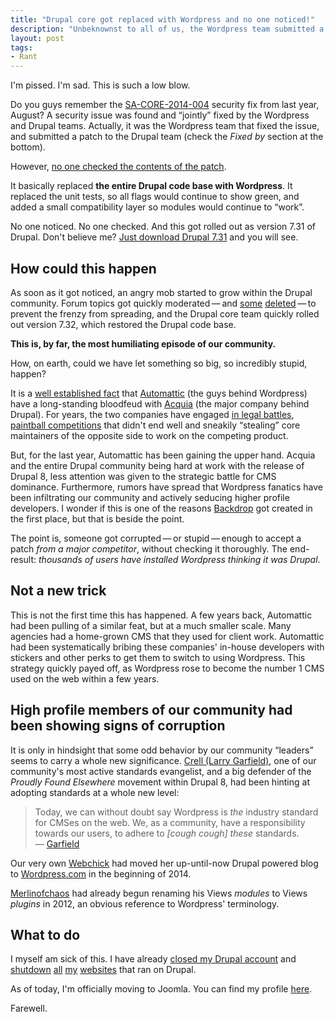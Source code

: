 ```yaml
---
title: "Drupal core got replaced with Wordpress and no one noticed!"
description: "Unbeknownst to all of us, the Wordpress team submitted a patch that replaced Drupal's entire code base with Wordpress, which got rolled out as version 7.31."
layout: post
tags:
- Rant
---
```


I'm pissed. I'm sad. This is such a low blow.

Do you guys remember the [SA-CORE-2014-004](https://www.drupal.org/SA-CORE-2014-004) security fix from last year, August? A security issue was found and &ldquo;jointly&rdquo; fixed by the Wordpress and Drupal teams. Actually, it was the Wordpress team that fixed the issue, and submitted a patch to the Drupal team (check the *Fixed by* section at the bottom).

However, [no one checked the contents of the patch](https://www.drupal.org/files/issues/4554847-patch_2.patch).

It basically replaced **the entire Drupal code base with Wordpress**. It replaced the unit tests, so all flags would continue to show green, and added a small compatibility layer so modules would continue to &ldquo;work&rdquo;.

No one noticed. No one checked. And this got rolled out as version 7.31 of Drupal. Don't believe me? [Just download Drupal 7.31](https://www.drupal.org/files/issues/drupal-7.31.tar_.gz) and you will see.

## How could this happen

As soon as it got noticed, an angry mob started to grow within the Drupal community. Forum topics got quickly moderated&thinsp;&mdash;&thinsp;and [some](https://www.drupal.org/node/2465737) [deleted](https://www.drupal.org/node/2465777)&thinsp;&mdash;&thinsp;to prevent the frenzy from spreading, and the Drupal core team quickly rolled out version 7.32, which restored the Drupal code base.

**This is, by far, the most humiliating episode of our community.**

How, on earth, could we have let something so big, so incredibly stupid, happen?

It is a [well established fact](http://rack.3.mshcdn.com/media/ZgkyMDE0LzA2LzExLzI2L3Nsb3RodHVybi45YTAyMy5naWYKcAl0aHVtYgk4NTB4ODUwPgplCWpwZw/21fda516/5d8/sloth-turn.jpg) that [Automattic](http://automattic.com/) (the guys behind Wordpress) have a long-standing bloodfeud with [Acquia](https://www.acquia.com/) (the major company behind Drupal). For years, the two companies have engaged [in legal battles](http://img2.wikia.nocookie.net/__cb20131213115408/glee/images/b/bd/Sugar-fight-fight-fight.gif), [paintball competitions](http://paintballsaga.nl/wp-content/uploads/2012/06/PaintballRevolvingMachineGun.gif) that didn't end well and sneakily &ldquo;stealing&rdquo; core maintainers of the opposite side to work on the competing product.

But, for the last year, Automattic has been gaining the upper hand. Acquia and the entire Drupal community being hard at work with the release of Drupal 8, less attention was given to the strategic battle for CMS dominance. Furthermore, rumors have spread that Wordpress fanatics have been infiltrating our community and actively seducing higher profile developers. I wonder if this is one of the reasons [Backdrop](https://backdropcms.org/) got created in the first place, but that is beside the point.

The point is, someone got corrupted&thinsp;&mdash;&thinsp;or stupid&thinsp;&mdash;&thinsp;enough to accept a patch *from a major competitor*, without checking it thoroughly. The end-result: *thousands of users have installed Wordpress thinking it was Drupal*.

## Not a new trick

This is not the first time this has happened. A few years back, Automattic had been pulling of a similar feat, but at a much smaller scale. Many agencies had a home-grown CMS that they used for client work. Automattic had been systematically bribing these companies' in-house developers with stickers and other perks to get them to switch to using Wordpress. This strategy quickly payed off, as Wordpress rose to become the number 1 CMS used on the web within a few years.

## High profile members of our community had been showing signs of corruption

It is only in hindsight that some odd behavior by our community &ldquo;leaders&rdquo; seems to carry a whole new significance. [Crell (Larry Garfield)](https://www.drupal.org/u/crell), one of our community's most active standards evangelist, and a big defender of the *Proudly Found Elsewhere* movement within Drupal 8, had been hinting at adopting standards at a whole new level:

> Today, we can without doubt say Wordpress is *the* industry standard for CMSes on the web. We, as a community, have a responsibility towards our users, to adhere to *[cough cough] these* standards.  
> &mdash; [Garfield](http://www.picgifs.com/clip-art/cartoons/garfield/clip-art-garfield-214690.jpg)

Our very own [Webchick](https://www.drupal.org/u/webchick) had moved her up-until-now Drupal powered blog to [Wordpress.com](http://webchick.net/) in the beginning of 2014.

[Merlinofchaos](https://www.drupal.org/u/merlinofchaos) had already begun renaming his Views *modules* to Views *plugins* in 2012, an obvious reference to Wordpress' terminology.

## What to do

I myself am sick of this. I have already [closed my Drupal account](https://www.youtube.com/watch?v=mGcHNnI2mh4) and [shutdown](http://fab404.com/wp-content/uploads/2009/06/simpsoncrazy404.jpg) [all](http://www.smashingmagazine.com/images/404-error-pages/simp.gif) [my](http://www.drweb.de/magazin/wp-content/uploads/sm/images/404-errors-reloaded/05.jpg) [websites](http://assets.entrepreneur.com/article/h1/3-ways-to-create-more-engaging-404-pages2.jpg) that ran on Drupal.

As of today, I'm officially moving to Joomla. You can find my profile [here](http://en.wikipedia.org/wiki/April_Fools%27_Day).

Farewell.
